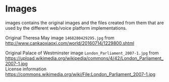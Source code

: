Images
======

images contains the original images and the files created from them that are used by the different web/voice platform implementations.

Original Theresa May image `1468280429295.jpg`
from http://www.cankaoxiaoxi.com/world/20160714/1229800.shtml

Original Palace of Westminster image `London_Parliament_2007-1.jpg`
from https://upload.wikimedia.org/wikipedia/commons/4/42/London_Parliament_2007-1.jpg  
License information https://commons.wikimedia.org/wiki/File:London_Parliament_2007-1.jpg
